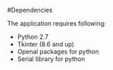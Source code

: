 #Dependencies

The application requires following:
* Python 2.7
* Tkinter (8.6 and up)
* Openal packages for python
* Serial library for python
